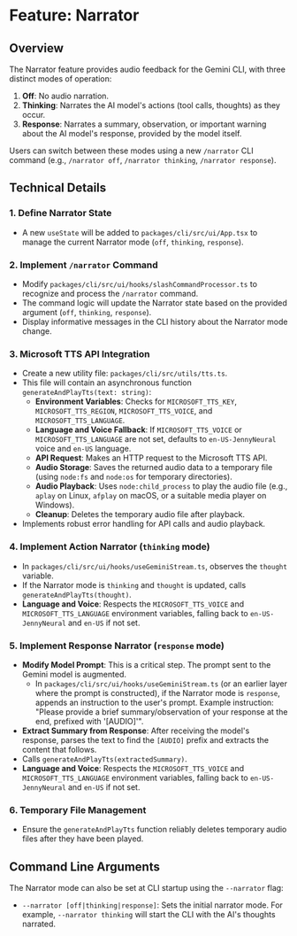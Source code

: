 # Feature: Narrator

## Overview

The Narrator feature provides audio feedback for the Gemini CLI, with three distinct modes of operation:

1.  **Off**: No audio narration.
2.  **Thinking**: Narrates the AI model's actions (tool calls, thoughts) as they occur.
3.  **Response**: Narrates a summary, observation, or important warning about the AI model's response, provided by the model itself.

Users can switch between these modes using a new `/narrator` CLI command (e.g., `/narrator off`, `/narrator thinking`, `/narrator response`).

## Technical Details

### 1. Define Narrator State

- A new `useState` will be added to `packages/cli/src/ui/App.tsx` to manage the current Narrator mode (`off`, `thinking`, `response`).

### 2. Implement `/narrator` Command

- Modify `packages/cli/src/ui/hooks/slashCommandProcessor.ts` to recognize and process the `/narrator` command.
- The command logic will update the Narrator state based on the provided argument (`off`, `thinking`, `response`).
- Display informative messages in the CLI history about the Narrator mode change.

### 3. Microsoft TTS API Integration

- Create a new utility file: `packages/cli/src/utils/tts.ts`.
- This file will contain an asynchronous function `generateAndPlayTts(text: string)`:
  - **Environment Variables**: Checks for `MICROSOFT_TTS_KEY`, `MICROSOFT_TTS_REGION`, `MICROSOFT_TTS_VOICE`, and `MICROSOFT_TTS_LANGUAGE`.
  - **Language and Voice Fallback**: If `MICROSOFT_TTS_VOICE` or `MICROSOFT_TTS_LANGUAGE` are not set, defaults to `en-US-JennyNeural` voice and `en-US` language.
  - **API Request**: Makes an HTTP request to the Microsoft TTS API.
  - **Audio Storage**: Saves the returned audio data to a temporary file (using `node:fs` and `node:os` for temporary directories).
  - **Audio Playback**: Uses `node:child_process` to play the audio file (e.g., `aplay` on Linux, `afplay` on macOS, or a suitable media player on Windows).
  - **Cleanup**: Deletes the temporary audio file after playback.
- Implements robust error handling for API calls and audio playback.

### 4. Implement Action Narrator (`thinking` mode)

- In `packages/cli/src/ui/hooks/useGeminiStream.ts`, observes the `thought` variable.
- If the Narrator mode is `thinking` and `thought` is updated, calls `generateAndPlayTts(thought)`.
- **Language and Voice**: Respects the `MICROSOFT_TTS_VOICE` and `MICROSOFT_TTS_LANGUAGE` environment variables, falling back to `en-US-JennyNeural` and `en-US` if not set.

### 5. Implement Response Narrator (`response` mode)

- **Modify Model Prompt**: This is a critical step. The prompt sent to the Gemini model is augmented.
  - In `packages/cli/src/ui/hooks/useGeminiStream.ts` (or an earlier layer where the prompt is constructed), if the Narrator mode is `response`, appends an instruction to the user's prompt. Example instruction: "Please provide a brief summary/observation of your response at the end, prefixed with '[AUDIO]'".
- **Extract Summary from Response**: After receiving the model's response, parses the text to find the `[AUDIO]` prefix and extracts the content that follows.
- Calls `generateAndPlayTts(extractedSummary)`.
- **Language and Voice**: Respects the `MICROSOFT_TTS_VOICE` and `MICROSOFT_TTS_LANGUAGE` environment variables, falling back to `en-US-JennyNeural` and `en-US` if not set.

### 6. Temporary File Management

- Ensure the `generateAndPlayTts` function reliably deletes temporary audio files after they have been played.

## Command Line Arguments

The Narrator mode can also be set at CLI startup using the `--narrator` flag:

- `--narrator [off|thinking|response]`: Sets the initial narrator mode. For example, `--narrator thinking` will start the CLI with the AI's thoughts narrated.

